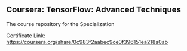 ## Coursera: TensorFlow: Advanced Techniques

The course repository for the Specialization

Certificate Link: https://coursera.org/share/0c983f2aabec9ce0f396151ea218a0ab
